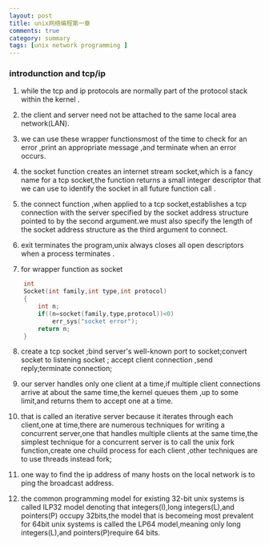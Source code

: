 ```yaml
---
layout: post
title: unix网络编程第一章
comments: true
category: summary
tags: [unix network programming ]
--- 
```


### introdunction and tcp/ip

1. while the tcp and ip protocols are normally part of the protocol stack within the kernel .

2. the client and server need not be attached to the same local area network(LAN).

3. we can use these wrapper functionsmost of the time to check for an error ,print an appropriate message ,and terminate when an error occurs. 

4. the socket function creates an internet stream socket,which is a fancy name for a tcp socket,the function returns a small integer descriptor that we can use to identify the socket 
in all future function call .

5. the connect function ,when applied to a tcp socket,establishes a tcp connection with the server specified by the socket address structure pointed to by the second argument.we must also specify 
the length of the socket address structure as the third argument to connect. 

6. exit terminates the program,unix always closes all open descriptors when a process terminates .

7. for wrapper function as socket 
```c++ 
    int 
    Socket(int family,int type,int protocol)
    {
        int n;
        if((n=socket(family,type,protocol))<0)
            err_sys("socket error");
        return n;
    } 
 ```

8. create a tcp socket ;bind server's well-known port to socket;convert socket to listening socket ;
accept client connection ,send reply;terminate connection;

9. our server handles only one client at a time,if multiple client connections arrive at about 
the same time,the kernel queues them ,up to some limit,and returns them to accept one at a time.

10. that is called an iterative server because it iterates through each client,one at time,there are numerous techniques for writing a concurrent server,one that handles multiple clients at the same time,the simplest technique for a concurrent server is to call the unix 
fork function,create one chuild process for each client ,other techniques are to use threads instead fork;

11. one way to find the ip address of many hosts on the local network is to ping the broadcast address.

12. the common programming model for existing 32-bit unix systems is called ILP32 model denoting 
that integers(I),long integers(L),and pointers(P) occupy 32bits,the model that is becomeing most prevalent for 64bit unix systems
is called the LP64 model,meaning only long integers(L),and pointers(P)require 64 bits. 



